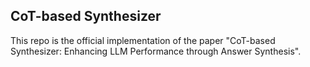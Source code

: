 ## CoT-based Synthesizer

This repo is the official implementation of the paper "CoT-based Synthesizer: Enhancing LLM Performance through Answer Synthesis".


